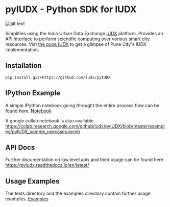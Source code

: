 # pyIUDX - Python SDK for IUDX

![alt text](https://github.com/iudx/pyIUDX/blob/master/docs/pyIUDX.png "pyIUDX")

Simplifies using the India Urban Data Exchange [IUDX](https://iudx.org.in) platform. 
Provides an API interface to perform scientific computing over various 
smart city resources. 
Vist [the pune IUDX](https://pudx.catalogue.iudx.org.in) to get a glimpse of Pune City's IUDX implementation.

## Installation
```
pip install git+https://github.com/iudx/pyIUDX
```

## IPython Example
A simple IPython notebook going throught the entire process flow can be found here.
[Notebook](examples/pyIUDX_sample_usecases.ipynb)

A google collab notebook is also available.
https://colab.research.google.com/github/iudx/pyIUDX/blob/master/examples/pyIUDX_sample_usecases.ipynb


## API Docs
Further documentation on low level apis and their usage can be found here
https://pyiudx.readthedocs.io/en/latest/


## Usage Examples
The tests directory and the examples directory contain further usage examples.
[Examples](examples/scripts)
